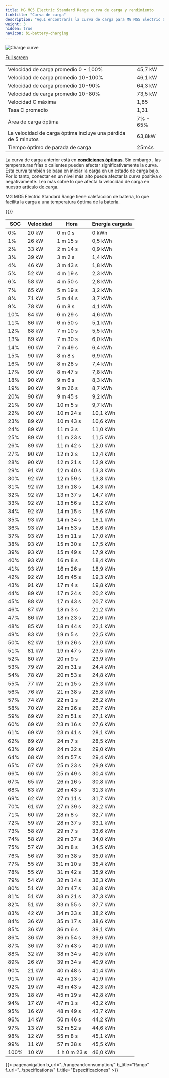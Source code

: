 ```yaml
---
title: MG MG5 Electric Standard Range curva de carga y rendimiento
linktitle: "Curva de carga"
description: "Aquí encontrarás la curva de carga para MG MG5 Electric Standard Range."
weight: 3
hidden: true
navicon: bi-battery-charging
---
```

<!-- markdownlint-disable MD033 -->
<img src="/images/models/mg/mg5/mg5_electric_standard_range/chargingcurve.svg" alt="Charge curve" class="img-fluid">

[Full screen](/images/models/mg/mg5/mg5_electric_standard_range/chargingcurve.svg)


<table class="table table-striped border">
<tbody>
<tr>
<td>Velocidad de carga promedio 0 - 100%</td><td>45,7 kW</td>
</tr>
<tr>
<td>Velocidad de carga promedio 10-100%</td><td>46,1 kW</td>
</tr>
<tr>
<td>Velocidad de carga promedio 10-90%</td><td>64,3 kW</td>
</tr>
<tr>
<td>Velocidad de carga promedio 10-80%</td><td>73,5 kW</td>
</tr>
<tr>
<td>Velocidad C máxima</td><td>1,85</td>
</tr>
<tr>
<td>Tasa C promedio</td><td>1,31</td>
</tr>
<tr>
<td>Área de carga óptima</td><td>7% - 65%</td>
</tr>
<tr>
<td>La velocidad de carga óptima incluye una pérdida de 5 minutos</td><td>63,8kW</td>
</tr>
<tr>
<td>Tiempo óptimo de parada de carga</td><td>25m4s</td>
</tr>
</tbody>
</table>


La curva de carga anterior está en **[condiciones óptimas](../../../../../technology/battery/charging/#temperatura)**. Sin embargo , las temperaturas frías o calientes pueden afectar significativamente la curva. Esta curva también se basa en iniciar la carga en un estado de carga bajo. Por lo tanto, conectar en un nivel más alto puede afectar la curva positiva o negativamente. Lea más sobre lo que afecta la velocidad de carga en nuestro [artículo de carga.](../../../../../technology/battery/charging/)


MG MG5 Electric Standard Range tiene calefacción de batería, lo que facilita la carga a una temperatura óptima de la batería.


{{<evkxdisplayaddarticle />}}
<table class="table table-striped border">
<thead>
<tr><th>SOC</th><th>Velocidad</th><th>Hora</th><th>Energía cargada</th></tr>
</thead>
<tbody>
<tr>
<td>0%</td><td>20 kW</td><td> 0 m 0 s </td><td>0 kWh </td>
</tr>
<tr>
<td>1%</td><td>26 kW</td><td> 1 m 15 s </td><td>0,5 kWh </td>
</tr>
<tr>
<td>2%</td><td>33 kW</td><td> 2 m 14 s </td><td>0,9 kWh </td>
</tr>
<tr>
<td>3%</td><td>39 kW</td><td> 3 m 2 s </td><td>1,4 kWh </td>
</tr>
<tr>
<td>4%</td><td>46 kW</td><td> 3 m 43 s </td><td>1,8 kWh </td>
</tr>
<tr>
<td>5%</td><td>52 kW</td><td> 4 m 19 s </td><td>2,3 kWh </td>
</tr>
<tr>
<td>6%</td><td>58 kW</td><td> 4 m 50 s </td><td>2,8 kWh </td>
</tr>
<tr>
<td>7%</td><td>65 kW</td><td> 5 m 19 s </td><td>3,2 kWh </td>
</tr>
<tr>
<td>8%</td><td>71 kW</td><td> 5 m 44 s </td><td>3,7 kWh </td>
</tr>
<tr>
<td>9%</td><td>78 kW</td><td> 6 m 8 s </td><td>4,1 kWh </td>
</tr>
<tr>
<td>10%</td><td>84 kW</td><td> 6 m 29 s </td><td>4,6 kWh </td>
</tr>
<tr>
<td>11%</td><td>86 kW</td><td> 6 m 50 s </td><td>5,1 kWh </td>
</tr>
<tr>
<td>12%</td><td>88 kW</td><td> 7 m 10 s </td><td>5,5 kWh </td>
</tr>
<tr>
<td>13%</td><td>89 kW</td><td> 7 m 30 s </td><td>6,0 kWh </td>
</tr>
<tr>
<td>14%</td><td>90 kW</td><td> 7 m 49 s </td><td>6,4 kWh </td>
</tr>
<tr>
<td>15%</td><td>90 kW</td><td> 8 m 8 s </td><td>6,9 kWh </td>
</tr>
<tr>
<td>16%</td><td>90 kW</td><td> 8 m 28 s </td><td>7,4 kWh </td>
</tr>
<tr>
<td>17%</td><td>90 kW</td><td> 8 m 47 s </td><td>7,8 kWh </td>
</tr>
<tr>
<td>18%</td><td>90 kW</td><td> 9 m 6 s </td><td>8,3 kWh </td>
</tr>
<tr>
<td>19%</td><td>90 kW</td><td> 9 m 26 s </td><td>8,7 kWh </td>
</tr>
<tr>
<td>20%</td><td>90 kW</td><td> 9 m 45 s </td><td>9,2 kWh </td>
</tr>
<tr>
<td>21%</td><td>90 kW</td><td> 10 m 5 s </td><td>9,7 kWh </td>
</tr>
<tr>
<td>22%</td><td>90 kW</td><td> 10 m 24 s </td><td>10,1 kWh </td>
</tr>
<tr>
<td>23%</td><td>89 kW</td><td> 10 m 43 s </td><td>10,6 kWh </td>
</tr>
<tr>
<td>24%</td><td>89 kW</td><td> 11 m 3 s </td><td>11,0 kWh </td>
</tr>
<tr>
<td>25%</td><td>89 kW</td><td> 11 m 23 s </td><td>11,5 kWh </td>
</tr>
<tr>
<td>26%</td><td>89 kW</td><td> 11 m 42 s </td><td>12,0 kWh </td>
</tr>
<tr>
<td>27%</td><td>90 kW</td><td> 12 m 2 s </td><td>12,4 kWh </td>
</tr>
<tr>
<td>28%</td><td>90 kW</td><td> 12 m 21 s </td><td>12,9 kWh </td>
</tr>
<tr>
<td>29%</td><td>91 kW</td><td> 12 m 40 s </td><td>13,3 kWh </td>
</tr>
<tr>
<td>30%</td><td>92 kW</td><td> 12 m 59 s </td><td>13,8 kWh </td>
</tr>
<tr>
<td>31%</td><td>92 kW</td><td> 13 m 18 s </td><td>14,3 kWh </td>
</tr>
<tr>
<td>32%</td><td>92 kW</td><td> 13 m 37 s </td><td>14,7 kWh </td>
</tr>
<tr>
<td>33%</td><td>92 kW</td><td> 13 m 56 s </td><td>15,2 kWh </td>
</tr>
<tr>
<td>34%</td><td>92 kW</td><td> 14 m 15 s </td><td>15,6 kWh </td>
</tr>
<tr>
<td>35%</td><td>93 kW</td><td> 14 m 34 s </td><td>16,1 kWh </td>
</tr>
<tr>
<td>36%</td><td>93 kW</td><td> 14 m 53 s </td><td>16,6 kWh </td>
</tr>
<tr>
<td>37%</td><td>93 kW</td><td> 15 m 11 s </td><td>17,0 kWh </td>
</tr>
<tr>
<td>38%</td><td>93 kW</td><td> 15 m 30 s </td><td>17,5 kWh </td>
</tr>
<tr>
<td>39%</td><td>93 kW</td><td> 15 m 49 s </td><td>17,9 kWh </td>
</tr>
<tr>
<td>40%</td><td>93 kW</td><td> 16 m 8 s </td><td>18,4 kWh </td>
</tr>
<tr>
<td>41%</td><td>93 kW</td><td> 16 m 26 s </td><td>18,9 kWh </td>
</tr>
<tr>
<td>42%</td><td>92 kW</td><td> 16 m 45 s </td><td>19,3 kWh </td>
</tr>
<tr>
<td>43%</td><td>91 kW</td><td> 17 m 4 s </td><td>19,8 kWh </td>
</tr>
<tr>
<td>44%</td><td>89 kW</td><td> 17 m 24 s </td><td>20,2 kWh </td>
</tr>
<tr>
<td>45%</td><td>88 kW</td><td> 17 m 43 s </td><td>20,7 kWh </td>
</tr>
<tr>
<td>46%</td><td>87 kW</td><td> 18 m 3 s </td><td>21,2 kWh </td>
</tr>
<tr>
<td>47%</td><td>86 kW</td><td> 18 m 23 s </td><td>21,6 kWh </td>
</tr>
<tr>
<td>48%</td><td>85 kW</td><td> 18 m 44 s </td><td>22,1 kWh </td>
</tr>
<tr>
<td>49%</td><td>83 kW</td><td> 19 m 5 s </td><td>22,5 kWh </td>
</tr>
<tr>
<td>50%</td><td>82 kW</td><td> 19 m 26 s </td><td>23,0 kWh </td>
</tr>
<tr>
<td>51%</td><td>81 kW</td><td> 19 m 47 s </td><td>23,5 kWh </td>
</tr>
<tr>
<td>52%</td><td>80 kW</td><td> 20 m 9 s </td><td>23,9 kWh </td>
</tr>
<tr>
<td>53%</td><td>79 kW</td><td> 20 m 31 s </td><td>24,4 kWh </td>
</tr>
<tr>
<td>54%</td><td>78 kW</td><td> 20 m 53 s </td><td>24,8 kWh </td>
</tr>
<tr>
<td>55%</td><td>77 kW</td><td> 21 m 15 s </td><td>25,3 kWh </td>
</tr>
<tr>
<td>56%</td><td>76 kW</td><td> 21 m 38 s </td><td>25,8 kWh </td>
</tr>
<tr>
<td>57%</td><td>74 kW</td><td> 22 m 1 s </td><td>26,2 kWh </td>
</tr>
<tr>
<td>58%</td><td>70 kW</td><td> 22 m 26 s </td><td>26,7 kWh </td>
</tr>
<tr>
<td>59%</td><td>69 kW</td><td> 22 m 51 s </td><td>27,1 kWh </td>
</tr>
<tr>
<td>60%</td><td>69 kW</td><td> 23 m 16 s </td><td>27,6 kWh </td>
</tr>
<tr>
<td>61%</td><td>69 kW</td><td> 23 m 41 s </td><td>28,1 kWh </td>
</tr>
<tr>
<td>62%</td><td>69 kW</td><td> 24 m 7 s </td><td>28,5 kWh </td>
</tr>
<tr>
<td>63%</td><td>69 kW</td><td> 24 m 32 s </td><td>29,0 kWh </td>
</tr>
<tr>
<td>64%</td><td>68 kW</td><td> 24 m 57 s </td><td>29,4 kWh </td>
</tr>
<tr>
<td>65%</td><td>67 kW</td><td> 25 m 23 s </td><td>29,9 kWh </td>
</tr>
<tr>
<td>66%</td><td>66 kW</td><td> 25 m 49 s </td><td>30,4 kWh </td>
</tr>
<tr>
<td>67%</td><td>65 kW</td><td> 26 m 16 s </td><td>30,8 kWh </td>
</tr>
<tr>
<td>68%</td><td>63 kW</td><td> 26 m 43 s </td><td>31,3 kWh </td>
</tr>
<tr>
<td>69%</td><td>62 kW</td><td> 27 m 11 s </td><td>31,7 kWh </td>
</tr>
<tr>
<td>70%</td><td>61 kW</td><td> 27 m 39 s </td><td>32,2 kWh </td>
</tr>
<tr>
<td>71%</td><td>60 kW</td><td> 28 m 8 s </td><td>32,7 kWh </td>
</tr>
<tr>
<td>72%</td><td>59 kW</td><td> 28 m 37 s </td><td>33,1 kWh </td>
</tr>
<tr>
<td>73%</td><td>58 kW</td><td> 29 m 7 s </td><td>33,6 kWh </td>
</tr>
<tr>
<td>74%</td><td>58 kW</td><td> 29 m 37 s </td><td>34,0 kWh </td>
</tr>
<tr>
<td>75%</td><td>57 kW</td><td> 30 m 8 s </td><td>34,5 kWh </td>
</tr>
<tr>
<td>76%</td><td>56 kW</td><td> 30 m 38 s </td><td>35,0 kWh </td>
</tr>
<tr>
<td>77%</td><td>55 kW</td><td> 31 m 10 s </td><td>35,4 kWh </td>
</tr>
<tr>
<td>78%</td><td>55 kW</td><td> 31 m 42 s </td><td>35,9 kWh </td>
</tr>
<tr>
<td>79%</td><td>54 kW</td><td> 32 m 14 s </td><td>36,3 kWh </td>
</tr>
<tr>
<td>80%</td><td>51 kW</td><td> 32 m 47 s </td><td>36,8 kWh </td>
</tr>
<tr>
<td>81%</td><td>51 kW</td><td> 33 m 21 s </td><td>37,3 kWh </td>
</tr>
<tr>
<td>82%</td><td>51 kW</td><td> 33 m 55 s </td><td>37,7 kWh </td>
</tr>
<tr>
<td>83%</td><td>42 kW</td><td> 34 m 33 s </td><td>38,2 kWh </td>
</tr>
<tr>
<td>84%</td><td>36 kW</td><td> 35 m 17 s </td><td>38,6 kWh </td>
</tr>
<tr>
<td>85%</td><td>36 kW</td><td> 36 m 6 s </td><td>39,1 kWh </td>
</tr>
<tr>
<td>86%</td><td>36 kW</td><td> 36 m 54 s </td><td>39,6 kWh </td>
</tr>
<tr>
<td>87%</td><td>36 kW</td><td> 37 m 43 s </td><td>40,0 kWh </td>
</tr>
<tr>
<td>88%</td><td>32 kW</td><td> 38 m 34 s </td><td>40,5 kWh </td>
</tr>
<tr>
<td>89%</td><td>26 kW</td><td> 39 m 34 s </td><td>40,9 kWh </td>
</tr>
<tr>
<td>90%</td><td>21 kW</td><td> 40 m 48 s </td><td>41,4 kWh </td>
</tr>
<tr>
<td>91%</td><td>20 kW</td><td> 42 m 13 s </td><td>41,9 kWh </td>
</tr>
<tr>
<td>92%</td><td>19 kW</td><td> 43 m 43 s </td><td>42,3 kWh </td>
</tr>
<tr>
<td>93%</td><td>18 kW</td><td> 45 m 19 s </td><td>42,8 kWh </td>
</tr>
<tr>
<td>94%</td><td>17 kW</td><td> 47 m 1 s </td><td>43,2 kWh </td>
</tr>
<tr>
<td>95%</td><td>16 kW</td><td> 48 m 49 s </td><td>43,7 kWh </td>
</tr>
<tr>
<td>96%</td><td>14 kW</td><td> 50 m 46 s </td><td>44,2 kWh </td>
</tr>
<tr>
<td>97%</td><td>13 kW</td><td> 52 m 52 s </td><td>44,6 kWh </td>
</tr>
<tr>
<td>98%</td><td>12 kW</td><td> 55 m 8 s </td><td>45,1 kWh </td>
</tr>
<tr>
<td>99%</td><td>11 kW</td><td> 57 m 38 s </td><td>45,5 kWh </td>
</tr>
<tr>
<td>100%</td><td>10 kW</td><td>1 h 0 m 23 s </td><td>46,0 kWh </td>
</tr>
</tbody>
</table>


{{< pagenavigation b_url="../rangeandconsumption/" b_title="Rango" f_url="../specifications/" f_title="Especificaciones" >}}
